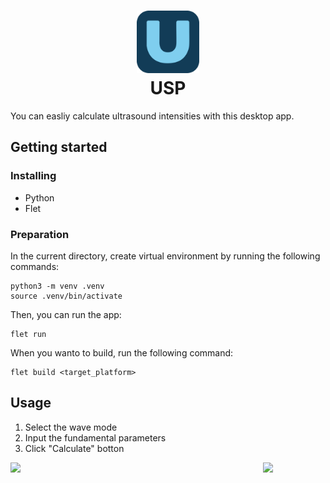 <h1 align=center>
    <a href="https://github.com/ryo-furukawa-1122/USP">
        <img src="./usp/assets/icon.png" width=100px>
    </a>
    <br>
    USP
</h1>

You can easliy calculate ultrasound intensities with this desktop app. 
## Getting started
### Installing
- Python
- Flet
### Preparation
In the current directory, create virtual environment by running the following commands:
```
python3 -m venv .venv
source .venv/bin/activate
```
Then, you can run the app:
```
flet run
```
When you wanto to build, run the following command:
```
flet build <target_platform>
```
## Usage
1. Select the wave mode
2. Input the fundamental parameters
3. Click "Calculate" botton

<div style="display: flex; flex-direction: row; justify-content: space-between">
    <img src="./usp/assets/uspScreen#1.png" width=100px>
    <img src="./usp/assets/uspScreen#2.png" width=100px>
</div>